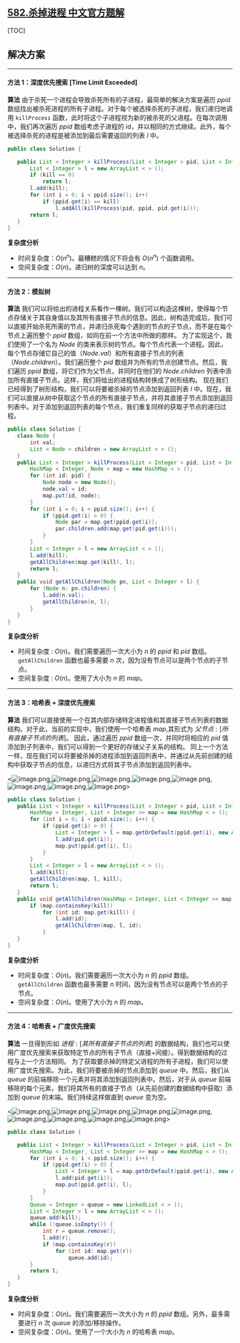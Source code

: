 ## [582.杀掉进程 中文官方题解](https://leetcode.cn/problems/kill-process/solutions/100000/sha-diao-jin-cheng-by-leetcode-solution-urj1)
[TOC]  

 ## 解决方案

---

 #### 方法 1：深度优先搜索 **[Time Limit Exceeded]**

 **算法**
 由于杀死一个进程会导致杀死所有的子进程，最简单的解决方案是遍历 $ppid$ 数组找出被杀死进程的所有子进程。对于每个被选择杀死的子进程，我们递归地调用  `killProcess` 函数，此时将这个子进程视为新的被杀死的父进程。在每次调用中，我们再次遍历 $ppid$ 数组考虑子进程的 id，并以相同的方式继续。此外，每个被选择杀死的进程是被添加到最后需要返回的列表 $l$ 中。

 ```Java [slu1]
public class Solution {

    public List < Integer > killProcess(List < Integer > pid, List < Integer > ppid, int kill) {
        List < Integer > l = new ArrayList < > ();
        if (kill == 0)
            return l;
        l.add(kill);
        for (int i = 0; i < ppid.size(); i++)
            if (ppid.get(i) == kill)
                l.addAll(killProcess(pid, ppid, pid.get(i)));
        return l;
    }
}
 ```

 **复杂度分析**

 * 时间复杂度：$O(n^n)$。最糟糕的情况下将会有 $O(n^n)$ 个函数调用。
 * 空间复杂度：$O(n)$。递归树的深度可以达到 $n$。

---

 #### 方法 2：模拟树

 **算法**
 我们可以将给出的进程关系看作一棵树。我们可以构造这棵树，使得每个节点存储关于其自身值以及其所有直接子节点的信息。因此，树构造完成后，我们可以直接开始杀死所需的节点，并递归杀死每个遇到的节点的子节点，而不是在每个节点上遍历整个 $ppid$ 数组，如同在前一个方法中所做的那样。
 为了实现这个，我们使用了一个名为 $Node$ 的类来表示树的节点。每个节点代表一个进程。因此，每个节点存储它自己的值（$Node.val$）和所有直接子节点的列表（$Node.children$）。我们遍历整个 $pid$ 数组并为所有的节点创建节点。然后，我们遍历 $ppid$ 数组，将它们作为父节点，并同时在他们的 $Node.children$ 列表中添加所有直接子节点。这样，我们将给出的进程结构转换成了树形结构。
 现在我们已经得到了树形结构，我们可以将要被杀掉的节点添加到返回列表 $l$ 中。现在，我们可以直接从树中获取这个节点的所有直接子节点，并将其直接子节点添加到返回列表中。对于添加到返回列表的每个节点，我们重复同样的获取子节点的递归过程。

 ```Java [slu2]
 public class Solution {
    class Node {
        int val;
        List < Node > children = new ArrayList < > ();
    }
    public List < Integer > killProcess(List < Integer > pid, List < Integer > ppid, int kill) {
        HashMap < Integer, Node > map = new HashMap < > ();
        for (int id: pid) {
            Node node = new Node();
            node.val = id;
            map.put(id, node);
        }
        for (int i = 0; i < ppid.size(); i++) {
            if (ppid.get(i) > 0) {
                Node par = map.get(ppid.get(i));
                par.children.add(map.get(pid.get(i)));
            }
        }
        List < Integer > l = new ArrayList < > ();
        l.add(kill);
        getAllChildren(map.get(kill), l);
        return l;
    }
    public void getAllChildren(Node pn, List < Integer > l) {
        for (Node n: pn.children) {
            l.add(n.val);
            getAllChildren(n, l);
        }
    }
}
 ```

 **复杂度分析**

 * 时间复杂度 : $O(n)$。我们需要遍历一次大小为 $n$ 的 $ppid$ 和 $pid$ 数组。`getAllChildren` 函数也最多需要 $n$ 次，因为没有节点可以是两个节点的子节点。
 * 空间复杂度 : $O(n)$。使用了大小为 $n$ 的 $map$。

---

 #### 方法 3：哈希表 + 深度优先搜索

 **算法**
 我们可以直接使用一个在其内部存储特定进程值和其直接子节点列表的数据结构。对于此，当前的实现中，我们使用一个哈希表 $map$,其形式为 ${父节点: [所有直接子节点的列表]}$。
 因此，通过遍历 $ppid$ 数组一次，并同时将相应的 $pid$ 值添加到子列表中，我们可以得到一个更好的存储父子关系的结构。
 同上一个方法一样，现在我们可以将要被杀掉的进程添加到返回列表中，并通过从先前创建的结构中获取子节点的信息，以递归方式将其子节点添加到返回列表中。

<![image.png](https://pic.leetcode-cn.com/a7a481b58060408563b862b9731d209aa7e8d344ccf108ccf5398f59625a9f9f-image.png),![image.png](https://pic.leetcode-cn.com/b526bb427636fb5600f49388d5d52eba11303c2a42eeae08c3a4ee5ff317d820-image.png),![image.png](https://pic.leetcode-cn.com/e0bda251a8a96a392e7bf60fdb5208808ce96fef47eb373487a5adeef2c3e18e-image.png),![image.png](https://pic.leetcode-cn.com/42609ed2da11073cd64f89e4739b65353003a4503942d659e8becae0f2ed2192-image.png),![image.png](https://pic.leetcode-cn.com/70c7a9ba12051ec7cefc144cbf8bd54ff4f1f209191ec22657ea75e55d55f4f3-image.png),![image.png](https://pic.leetcode-cn.com/1a703cd4a4a259003767ab60ecac21f465023107fef73355de07f246962c5e18-image.png),![image.png](https://pic.leetcode-cn.com/44a976fbde0f010671f53bd8c441d119524eeab1b6c4cdbdb590d3cc7b37c0ce-image.png),![image.png](https://pic.leetcode-cn.com/8ae6d6c7edf21e0f451a2d24c8b51465f69f4dcbcd1ee2e992d6769012e1228f-image.png)>

 ```Java [slu3]
 public class Solution {
    public List < Integer > killProcess(List < Integer > pid, List < Integer > ppid, int kill) {
        HashMap < Integer, List < Integer >> map = new HashMap < > ();
        for (int i = 0; i < ppid.size(); i++) {
            if (ppid.get(i) > 0) {
                List < Integer > l = map.getOrDefault(ppid.get(i), new ArrayList < Integer > ());
                l.add(pid.get(i));
                map.put(ppid.get(i), l);
            }
        }
        List < Integer > l = new ArrayList < > ();
        l.add(kill);
        getAllChildren(map, l, kill);
        return l;
    }
    public void getAllChildren(HashMap < Integer, List < Integer >> map, List < Integer > l, int kill) {
        if (map.containsKey(kill))
            for (int id: map.get(kill)) {
                l.add(id);
                getAllChildren(map, l, id);
            }
    }
}
 ```

 **复杂度分析**

 * 时间复杂度：$O(n)$。我们需要遍历一次大小为 $n$ 的 $ppid$ 数组。`getAllChildren` 函数也最多需要 $n$ 时间，因为没有节点可以是两个节点的子节点。
 * 空间复杂度：$O(n)$。使用了大小为 $n$ 的 $map$。

---

 #### 方法 4：哈希表 + 广度优先搜索

 **算法**
 一旦得到形如 $进程: [其所有直接子节点的列表]$ 的数据结构，我们也可以使用广度优先搜索来获取特定节点的所有子节点（直接+间接）。得到数据结构的过程与上一个方法相同。
 为了获取要杀掉的特定父进程的所有子进程，我们可以使用广度优先搜索。为此，我们将要被杀掉的节点添加到 $queue$ 中。然后，我们从 $queue$ 的前端移除一个元素并将其添加到返回列表中。然后，对于从 $queue$ 前端移除的每个元素，我们将其所有的直接子节点（从先前创建的数据结构中获取）添加到 $queue$ 的末端。我们持续这样做直到 $queue$ 变为空。

<![image.png](https://pic.leetcode-cn.com/b6997b6bf2606777951ab7f28287010df8139ebcc2bc768dbb1b6d7081cef19a-image.png),![image.png](https://pic.leetcode-cn.com/e7d3ba32c42515125762330c61caa1f959911dbd89ed9c8636e0757f7854b886-image.png),![image.png](https://pic.leetcode-cn.com/0962db4edec1d58090437830544cfd1fec33ce2535e62af8a045ef786e1fb116-image.png),![image.png](https://pic.leetcode-cn.com/a0958760dd5545369fe8a9f3a7e8ccac4b94c01936edc882918f11dff194ac9a-image.png),![image.png](https://pic.leetcode-cn.com/63a86af07d08e93c1ffad821659623d1d2746f575d86bd85d3bf0c0570623ec0-image.png),![image.png](https://pic.leetcode-cn.com/51e26b6f86ffcc832d1c7fddd04f544975ea7ad892e8b26e1ab2e6567c18f335-image.png),![image.png](https://pic.leetcode-cn.com/64e3c32619d1a9eb7c0a77ba5b4e1e8179bc9e0eb71733799ef8e988358ba6ef-image.png),![image.png](https://pic.leetcode-cn.com/d79135ccadfc4695b0518e4ff11ff076a6afac31fc0eb7c0ffef69a85d1c848b-image.png),![image.png](https://pic.leetcode-cn.com/4e4f7245777e81824384b10cc42f88ec7f4fecf51fd24c187bd7844b4a845521-image.png)>

 ```Java [slu4]
 public class Solution {

    public List < Integer > killProcess(List < Integer > pid, List < Integer > ppid, int kill) {
        HashMap < Integer, List < Integer >> map = new HashMap < > ();
        for (int i = 0; i < ppid.size(); i++) {
            if (ppid.get(i) > 0) {
                List < Integer > l = map.getOrDefault(ppid.get(i), new ArrayList < Integer > ());
                l.add(pid.get(i));
                map.put(ppid.get(i), l);
            }
        }
        Queue < Integer > queue = new LinkedList < > ();
        List < Integer > l = new ArrayList < > ();
        queue.add(kill);
        while (!queue.isEmpty()) {
            int r = queue.remove();
            l.add(r);
            if (map.containsKey(r))
                for (int id: map.get(r))
                    queue.add(id);
        }
        return l;
    }
}
 ```

 **复杂度分析**

 * 时间复杂度：$O(n)$。我们需要遍历一次大小为 $n$ 的 $ppid$ 数组。另外，最多需要进行 $n$ 次 $queue$ 的添加/移除操作。
 * 空间复杂度：$O(n)$。使用了一个大小为 $n$ 的哈希表 $map$。